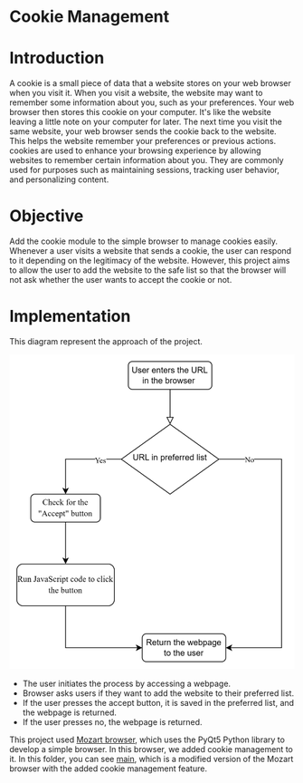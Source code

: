 # Cookie Management
# Introduction
A cookie is a small piece of data that a website stores on your web browser when you visit it.
When you visit a website, the website may want to remember some information about you, such as your preferences. Your web browser then stores this cookie on your computer. It's like the website leaving a little note on your computer for later. The next time you visit the same website, your web browser sends the cookie back to the website. This helps the website remember your preferences or previous actions.
cookies are used to enhance your browsing experience by allowing websites to remember certain information about you. They are commonly used for purposes such as maintaining sessions, tracking user behavior, and personalizing content.

# Objective 
Add the cookie module to the simple browser to manage cookies easily. Whenever a user visits a website that sends a cookie, the user can respond to it depending on the legitimacy of the website. However, this project aims to allow the user to add the website to the safe list so that the browser will not ask whether the user wants to accept the cookie or not.

# Implementation
This diagram represent the approach of the project.


![Cookie_flow_diagram](Images/Cookie_flow_diagram.png)

* The user initiates the process by accessing a webpage.
* Browser asks users if they want to add the website to their preferred list.
* If the user presses the accept button, it is saved in the preferred list, and the webpage is returned.
* If the user presses no, the webpage is returned.

This project used [Mozart browser](https://github.com/htoukour/Mozart.git), which uses the PyQt5 Python library to develop a simple browser. In this browser, we added cookie management to it. In this folder, you can see [main](main.py), which is a modified version of the Mozart browser with the added cookie management feature.
